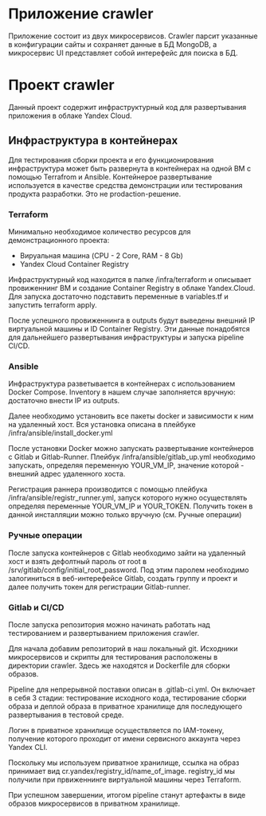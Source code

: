 # Приложение crawler

Приложение состоит из двух микросервисов. Crawler парсит указанные в конфигурации сайты и сохраняет данные в БД MongoDB, а микросервис UI представляет собой интерефейс для поиска в БД.

# Проект crawler

Данный проект содержит инфраструктурный код для развертывания приложения в облаке Yandex Cloud.

## Инфраструктура в контейнерах

Для тестирования сборки проекта и его функционирования инфраструктура может быть развернута в контейнерах на одной ВМ с помощью Terrafrom и Ansible. Контейнерое развертывание используется в качестве средства демонстрации или тестирования продукта разработки. Это не prodaction-решение.

### Terraform

Минимально необходимое количество ресурсов для демонстрационного проекта:

- Вируальная машина (CPU - 2 Core, RAM - 8 Gb)
- Yandex Cloud Container Registry

Инфраструктурный код находится в папке /infra/terraform и описывает провиженнинг ВМ и создание Container Registry в облаке Yandex.Cloud. Для запуска достаточно подставить переменные в variables.tf и запустить terraform apply.

После успешного провиженнинга в outputs будут выведены внешний IP виртуальной машины и ID Container Registry. Эти данные понадобятся для дальнейшего развертывания инфраструктуры и запуска pipeline CI/CD.

### Ansible

Инфраструктура разветывается в контейнерах с использованием Docker Compose. Inventory в нашем случае заполняется вручную: достаточно внести IP из outputs.

Далее необходимо установить все пакеты docker и зависимости к ним на удаленный хост. Вся установка описана в плейбуке /infra/ansible/install_docker.yml

После установки Docker можно запускать развертывание контейнеров с Gitlab и Gitlab-Runner. Плейбук /infra/ansible/gitlab_up.yml необходимо запускать, определяя переменную YOUR_VM_IP, значение которой - внешний адрес удаленного хоста.

Регистрация раннера производится с помощью плейбука /infra/ansible/registr_runner.yml, запуск которого нужно осуществлять определяя переменные YOUR_VM_IP и YOUR_TOKEN. Получить токен в данной инсталляции можно только вручную (см. Ручные операции)

### Ручные операции

После запуска контейнеров с Gitlab необходимо зайти на удаленный хост и взять дефолтный пароль от root в /srv/gitlab/config/initial_root_password. Под этим паролем необходимо залогиниться в веб-интерефейсе Gitlab, создать группу и проект и далее получить токен для регистрации Gitlab-runner.

### Gitlab и CI/CD

После запуска репозитория можно начинать работать над тестированием и развертыванием приложения crawler.

Для начала добавим репозиторий в наш локальный git. Исходники микросервисов и скрипты для тестирования расположены в директории crawler. Здесь же находятся и Dockerfile для сборки образов.

Pipeline для непрерывной поставки описан в .gitlab-ci.yml. Он включает в себя 3 стадии: тестирование исходного кода, тестирование сборки образа и деплой образа в приватное хранилище для последующего развертывания в тестовой среде.

Логин в приватное хранилище осуществляется по IAM-токену, получение которого проходит от имени сервисного аккаунта через Yandex CLI.

Поскольку мы используем приватное хранилище, ссылка на образ принимает вид cr.yandex/registry_id/name_of_image. registry_id мы получили при првиженнинге виртуальной машины через Terraform.

При успешном завершении, итогом pipeline станут артефакты в виде образов микросервисов в приватном хранилище.
